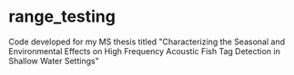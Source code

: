 # range_testing
Code developed for my MS thesis titled "Characterizing the Seasonal and Environmental Effects on High Frequency Acoustic Fish Tag Detection in Shallow Water Settings"
